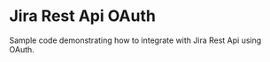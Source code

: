 Jira Rest Api OAuth
===================

Sample code demonstrating how to integrate with Jira Rest Api using OAuth.
